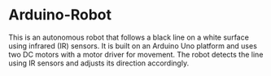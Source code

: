 # Arduino-Robot
This is an autonomous robot that follows a black line on a white surface using infrared (IR) sensors. It is built on an Arduino Uno platform and uses two DC motors with a motor driver for movement. The robot detects the line using IR sensors and adjusts its direction accordingly.
